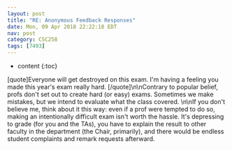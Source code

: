```yaml
---
layout: post
title: "RE: Anonymous Feedback Responses"
date: Mon, 09 Apr 2018 22:22:18 EDT
nav: post
category: CSC258
tags: [7493]
---
```


* content
{:toc}

[quote]Everyone will get destroyed on this exam. I'm having a feeling you made this year's exam really hard. [/quote]\n\nContrary to popular belief, profs don't set out to create hard (or easy) exams. Sometimes we make mistakes, but we intend to evaluate what the class covered. \n\nIf you don't believe me, think about it this way: even if a prof were tempted to do so, making an intentionally difficult exam isn't worth the hassle. It's depressing to grade (for you and the TAs), you have to explain the result to other faculty in the department (the Chair, primarily), and there would be endless student complaints and remark requests afterward.
<!-- more -->
<p></p>
